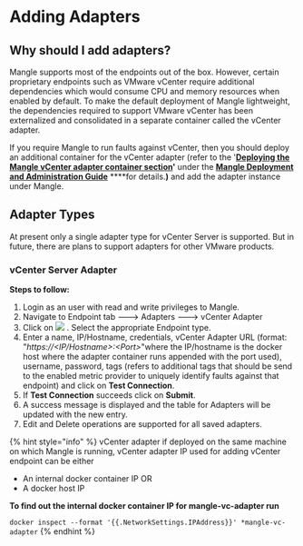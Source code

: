 # Adding Adapters

## Why should I add adapters?

Mangle supports most of the endpoints out of the box. However, certain proprietary endpoints such as VMware vCenter require additional dependencies which would consume CPU and memory resources when enabled by default. To make the default deployment of Mangle lightweight, the dependencies required to support VMware vCenter has been externalized and consolidated in a separate container called the vCenter adapter. 

If you require Mangle to run faults against vCenter, then you should deploy an additional container for the vCenter adapter \(refer to the '[**Deploying the Mangle vCenter adapter container section**](../mangle-administration/supported-deployment-models/#deploying-the-mangle-vcenter-adapter-container)**'** under the [**Mangle Deployment and Administration Guide**](../mangle-administration/) ****for details.**\)** and add the adapter instance under Mangle.

## Adapter Types

At present only a single adapter type for vCenter Server is supported. But in future, there are plans to support adapters for other VMware products.

### vCenter Server Adapter

**Steps to follow:** 

1. Login as an user with read and write privileges to Mangle.
2. Navigate to Endpoint tab ---&gt; Adapters ---&gt; vCenter Adapter
3. Click on ![](../.gitbook/assets/create_adapter.png) . Select the appropriate Endpoint type.
4. Enter a name, IP/Hostname, credentials, vCenter Adapter URL \(format: "_https://&lt;IP/Hostname&gt;:&lt;Port&gt;_"where the IP/hostname is the docker host where the adapter container runs appended with the port used\), username, password, tags \(refers to additional tags that should be send to the enabled metric provider to uniquely identify faults against that endpoint\) and click on **Test Connection**.
5. If **Test Connection** succeeds click on **Submit**.
6. A success message is displayed and the table for Adapters will be updated with the new entry.
7. Edit and Delete operations are supported for all saved adapters.

{% hint style="info" %}
vCenter adapter if deployed on the same machine on which Mangle is running, vCenter adapter IP used for adding vCenter endpoint can be either

* An internal docker container IP OR
* A docker host IP 

**To find out the internal docker container IP for mangle-vc-adapter run**

`docker inspect --format '{{.NetworkSettings.IPAddress}}' *mangle-vc-adapter`
{% endhint %}

